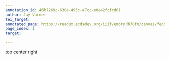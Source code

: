 ```yaml
---
annotation_id: 46b7269c-630e-495c-a7cc-e0e42fcfcd01
author: Jay Varner
tei_target: 
annotated_page: https://readux.ecdsdev.org/iiif/emory:b70fm/canvas/fedora:emory:gz6dp
page_index: 1
target: 

---
```

<p>top center right</p>